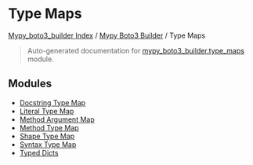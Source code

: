 # Type Maps

[Mypy_boto3_builder Index](../../README.md#mypy_boto3_builder-index) /
[Mypy Boto3 Builder](../index.md#mypy-boto3-builder) /
Type Maps

> Auto-generated documentation for [mypy_boto3_builder.type_maps](https://github.com/youtype/mypy_boto3_builder/blob/main/mypy_boto3_builder/type_maps/__init__.py) module.

## Modules

- [Docstring Type Map](./docstring_type_map.md)
- [Literal Type Map](./literal_type_map.md)
- [Method Argument Map](./method_argument_map.md)
- [Method Type Map](./method_type_map.md)
- [Shape Type Map](./shape_type_map.md)
- [Syntax Type Map](./syntax_type_map.md)
- [Typed Dicts](./typed_dicts.md)
